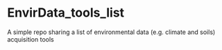 # EnvirData_tools_list
A simple repo sharing a list of environmental data (e.g. climate and soils) acquisition tools 
